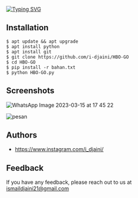 <a href="https://git.io/typing-svg"><img src="https://readme-typing-svg.herokuapp.com?font=Fira+Code&weight=100&size=30&duration=4000&pause=500&color=00F70C&background=FFFFFF00&vCenter=true&width=435&lines=SPAM+HBO-GO;Khusus+Telkomsel" alt="Typing SVG" /></a>




## Installation

```
$ apt update && apt upgrade
$ apt install python
$ apt install git
$ git clone https://github.com/i-djaini/HBO-GO
$ cd HBO-GO
$ pip install -r bahan.txt
$ python HBO-GO.py
```

## Screenshots

![WhatsApp Image 2023-03-15 at 17 45 22](https://user-images.githubusercontent.com/126430995/225272038-08348b94-b010-4988-836c-f35ab49a84ae.jpeg)

![pesan](https://user-images.githubusercontent.com/126430995/225272051-6995503a-5695-4f3b-bf47-01891876eb73.jpeg)

## Authors

- https://www.instagram.com/i_djaini/

## Feedback

If you have any feedback, please reach out to us at ismaildjaini21@gmail.com
